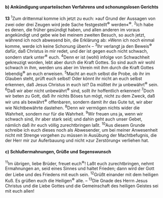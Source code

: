 #### b) Ankündigung unparteiischen Verfahrens und schonungslosen Gerichts

__13__
<sup>1</sup>Zum drittenmal komme ich jetzt zu euch: »auf Grund der Aussagen von zwei oder drei Zeugen wird jede Sache festgestellt<sup title="oder: entschieden">&#x2732;</sup> werden«<sup title="5.Mose 19,15">&#x2732;</sup>.
<sup>2</sup>Ich habe es denen, die früher gesündigt haben, und allen anderen im voraus angekündigt und gebe wie bei meinem zweiten Besuch, so auch jetzt, während ich noch abwesend bin, die Erklärung ab: »Wenn ich noch einmal komme, werde ich keine Schonung üben!« –
<sup>3</sup>Ihr verlangt ja den Beweis<sup title="oder: eine Bezeugung">&#x2732;</sup> dafür, daß Christus in mir redet, und der ist gegen euch nicht schwach, sondern stark unter<sup title="oder: bei">&#x2732;</sup> euch.
<sup>4</sup>Denn er ist (wohl) infolge von Schwachheit gekreuzigt worden, lebt aber durch die Kraft Gottes. So sind auch wir wohl schwach in ihm, werden uns aber im Verein mit ihm durch die Kraft Gottes lebendig<sup title="= lebenskräftig">&#x2732;</sup> an euch erweisen.
<sup>5</sup>Macht an euch selbst die Probe, ob ihr im Glauben steht, prüft euch selbst! Oder könnt ihr nicht an euch selbst erkennen, daß Jesus Christus in euch ist? Da müßtet ihr ja unbewährt<sup title="= unechte Christen">&#x2732;</sup> sein.
<sup>6</sup>Daß wir aber nicht unbewährt<sup title="= unecht">&#x2732;</sup> sind, sollt ihr hoffentlich erkennen!
<sup>7</sup>Doch wir beten zu Gott, daß ihr nichts Böses tun mögt, nicht zu dem Zweck, daß wir uns als bewährt<sup title="oder: echt">&#x2732;</sup> offenbaren, sondern damit ihr das Gute tut, wir aber wie Nichtbewährte dastehen.
<sup>8</sup>Denn wir vermögen nichts wider die Wahrheit, sondern nur für die Wahrheit.
<sup>9</sup>Wir freuen uns ja, wenn wir schwach sind, ihr aber stark seid; und dahin geht auch unser Gebet, nämlich daß ihr euch völlig zurechtbringen laßt.
<sup>10</sup>Aus diesem Grunde schreibe ich euch dieses noch als Abwesender, um bei meiner Anwesenheit nicht mit Strenge vorgehen zu müssen in Ausübung der Machtbefugnis, die der Herr mir zur Auferbauung und nicht »zur Zerstörung« verliehen hat.

#### c) Schlußermahnungen, Grüße und Segenswunsch

<sup>11</sup>Im übrigen, liebe Brüder, freuet euch<sup title="= gehabt euch wohl">&#x2732;</sup>! Laßt euch zurechtbringen, nehmt Ermahnungen an, seid eines Sinnes und haltet Frieden; dann wird der Gott der Liebe und des Friedens mit euch sein.
<sup>12</sup>Grüßt einander mit dem heiligen Kuß. Es grüßen euch die Heiligen<sup title="d.h. die Christen in Mazedonien">&#x2732;</sup> alle. –
<sup>13</sup>Die Gnade des Herrn Jesus Christus und die Liebe Gottes und die Gemeinschaft des heiligen Geistes sei mit euch allen!